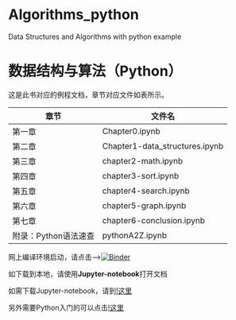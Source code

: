 # Algorithms_python
Data Structures and Algorithms with python example

# 数据结构与算法（Python）

这是此书对应的例程文档，章节对应文件如表所示。

|章节|文件名|
|-|-|
|第一章|Chapter0.ipynb|
|第二章|Chapter1-data_structures.ipynb|
|第三章|chapter2-math.ipynb|
|第四章|chapter3-sort.ipynb|
|第五章|chapter4-search.ipynb|
|第六章|chapter5-graph.ipynb|
|第七章|chapter6-conclusion.ipynb|
|附录：Python语法速查|pythonA2Z.ipynb|


网上编译环境启动，请点击-->[![Binder](https://mybinder.org/badge_logo.svg)](https://mybinder.org/v2/gh/liangxuCHEN/Algorithms_python/master)

如下载到本地，请使用**Jupyter-notebook**打开文档

如需下载Jupyter-notebook，请到[!这里](https://www.anaconda.com/)

另外需要Python入门的可以点击[!这里](https://github.com/liangxuCHEN/A2Z_python)
